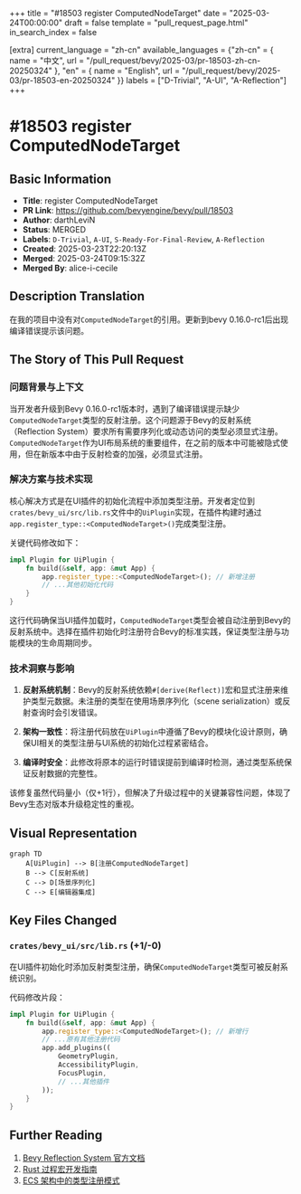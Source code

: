 +++
title = "#18503 register ComputedNodeTarget"
date = "2025-03-24T00:00:00"
draft = false
template = "pull_request_page.html"
in_search_index = false

[extra]
current_language = "zh-cn"
available_languages = {"zh-cn" = { name = "中文", url = "/pull_request/bevy/2025-03/pr-18503-zh-cn-20250324" }, "en" = { name = "English", url = "/pull_request/bevy/2025-03/pr-18503-en-20250324" }}
labels = ["D-Trivial", "A-UI", "A-Reflection"]
+++

# #18503 register ComputedNodeTarget

## Basic Information
- **Title**: register ComputedNodeTarget
- **PR Link**: https://github.com/bevyengine/bevy/pull/18503
- **Author**: darthLeviN
- **Status**: MERGED
- **Labels**: `D-Trivial`, `A-UI`, `S-Ready-For-Final-Review`, `A-Reflection`
- **Created**: 2025-03-23T22:20:13Z
- **Merged**: 2025-03-24T09:15:32Z
- **Merged By**: alice-i-cecile

## Description Translation
在我的项目中没有对`ComputedNodeTarget`的引用。更新到bevy 0.16.0-rc1后出现编译错误提示该问题。

## The Story of This Pull Request

### 问题背景与上下文
当开发者升级到Bevy 0.16.0-rc1版本时，遇到了编译错误提示缺少`ComputedNodeTarget`类型的反射注册。这个问题源于Bevy的反射系统（Reflection System）要求所有需要序列化或动态访问的类型必须显式注册。`ComputedNodeTarget`作为UI布局系统的重要组件，在之前的版本中可能被隐式使用，但在新版本中由于反射检查的加强，必须显式注册。

### 解决方案与技术实现
核心解决方式是在UI插件的初始化流程中添加类型注册。开发者定位到`crates/bevy_ui/src/lib.rs`文件中的`UiPlugin`实现，在插件构建时通过`app.register_type::<ComputedNodeTarget>()`完成类型注册。

关键代码修改如下：
```rust
impl Plugin for UiPlugin {
    fn build(&self, app: &mut App) {
        app.register_type::<ComputedNodeTarget>(); // 新增注册
        // ...其他初始化代码
    }
}
```
这行代码确保当UI插件加载时，`ComputedNodeTarget`类型会被自动注册到Bevy的反射系统中。选择在插件初始化时注册符合Bevy的标准实践，保证类型注册与功能模块的生命周期同步。

### 技术洞察与影响
1. **反射系统机制**：Bevy的反射系统依赖`#[derive(Reflect)]`宏和显式注册来维护类型元数据。未注册的类型在使用场景序列化（scene serialization）或反射查询时会引发错误。
   
2. **架构一致性**：将注册代码放在`UiPlugin`中遵循了Bevy的模块化设计原则，确保UI相关的类型注册与UI系统的初始化过程紧密结合。

3. **编译时安全**：此修改将原本的运行时错误提前到编译时检测，通过类型系统保证反射数据的完整性。

该修复虽然代码量小（仅+1行），但解决了升级过程中的关键兼容性问题，体现了Bevy生态对版本升级稳定性的重视。

## Visual Representation

```mermaid
graph TD
    A[UiPlugin] --> B[注册ComputedNodeTarget]
    B --> C[反射系统]
    C --> D[场景序列化]
    C --> E[编辑器集成]
```

## Key Files Changed

### `crates/bevy_ui/src/lib.rs` (+1/-0)
在UI插件初始化时添加反射类型注册，确保`ComputedNodeTarget`类型可被反射系统识别。

代码修改片段：
```rust
impl Plugin for UiPlugin {
    fn build(&self, app: &mut App) {
        app.register_type::<ComputedNodeTarget>(); // 新增行
        // ...原有其他注册代码
        app.add_plugins((
            GeometryPlugin,
            AccessibilityPlugin,
            FocusPlugin,
            // ...其他插件
        ));
    }
}
```

## Further Reading
1. [Bevy Reflection System 官方文档](https://bevyengine.org/learn/book/features/reflection/)
2. [Rust 过程宏开发指南](https://doc.rust-lang.org/reference/procedural-macros.html)
3. [ECS 架构中的类型注册模式](https://github.com/bevyengine/bevy/discussions/1312)